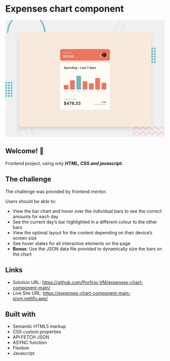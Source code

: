 # Expenses chart component
![Expenses chart component challenge on Frontend Mentor](./design/desktop-preview.jpg)

## Welcome! 👋

Frontend project, using only ***HTML, CSS and javascript.***

## The challenge

The challenge was provided by frontend mentor.

Users should be able to:

- View the bar chart and hover over the individual bars to see the correct amounts for each day
- See the current day’s bar highlighted in a different colour to the other bars
- View the optimal layout for the content depending on their device’s screen size
- See hover states for all interactive elements on the page
- **Bonus**: Use the JSON data file provided to dynamically size the bars on the chart

## Links

- Solution URL: https://github.com/Porfirio-VM/expenses-chart-component-main/
- Live Site URL: https://expenses-chart-component-main-pjvm.netlify.app/

## Built with

- Semantic HTML5 markup
- CSS custom properties
- API FETCH JSON
- ASYNC function
- Flexbox
- Javascript
